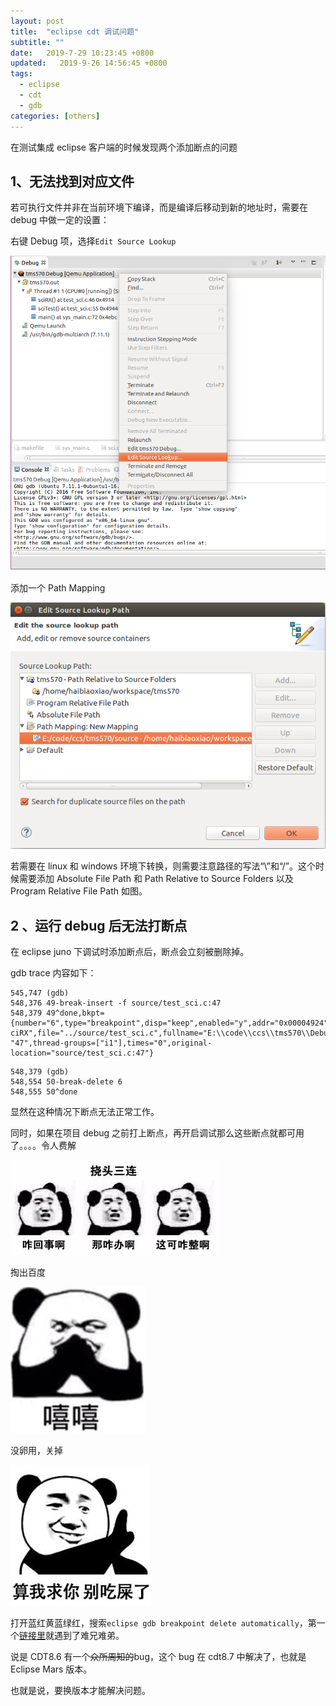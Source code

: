 ```yaml
---
layout: post
title:  "eclipse cdt 调试问题"
subtitle: ""
date:   2019-7-29 10:23:45 +0800
updated:   2019-9-26 14:56:45 +0800
tags:
  - eclipse
  - cdt
  - gdb
categories: [others]
---
```


在测试集成 eclipse 客户端的时候发现两个添加断点的问题

<!-- more -->

## 1、无法找到对应文件

若可执行文件并非在当前环境下编译，而是编译后移动到新的地址时，需要在 debug 中做一定的设置：

右键 Debug 项，选择`Edit Source Lookup`

![](\pictures\eclipse_debug1.png)

添加一个 Path Mapping

![](\pictures\eclipse_debug2.png)

若需要在 linux 和 windows 环境下转换，则需要注意路径的写法“\”和“/”。这个时候需要添加 Absolute File Path 和 Path Relative to Source Folders 以及 Program Relative File Path 如图。

## 2 、运行 debug 后无法打断点

在 eclipse juno 下调试时添加断点后，断点会立刻被删除掉。

gdb trace 内容如下：

```plain
545,747 (gdb) 
548,376 49-break-insert -f source/test_sci.c:47
548,379 49^done,bkpt={number="6",type="breakpoint",disp="keep",enabled="y",addr="0x00004924",func="s\
ciRX",file="../source/test_sci.c",fullname="E:\\code\\ccs\\tms570\\Debug/../source/test_sci.c",line=\
"47",thread-groups=["i1"],times="0",original-location="source/test_sci.c:47"}
```

```plain
548,379 (gdb) 
548,554 50-break-delete 6
548,555 50^done
```

显然在这种情况下断点无法正常工作。

同时，如果在项目 debug 之前打上断点，再开启调试那么这些断点就都可用了。。。。令人费解

![](\pictures\emoji_naotou.jpg)

掏出百度

![](\pictures\emoji_xixi.jpg)

没卵用，关掉

![](\pictures\emoji_biechishi.jpeg)

打开蓝红黄蓝绿红，搜索`eclipse gdb breakpoint delete automatically`，第一个[链接里](https://stackoverflow.com/questions/34821261/why-do-my-eclipse-cdt-breakpoints-get-deleted-immediately-after-they-are-added)就遇到了难兄难弟。

说是 CDT8.6 有一个~~众所周知的~~bug，这个 bug 在 cdt8.7 中解决了，也就是 Eclipse Mars 版本。

也就是说，要换版本才能解决问题。

